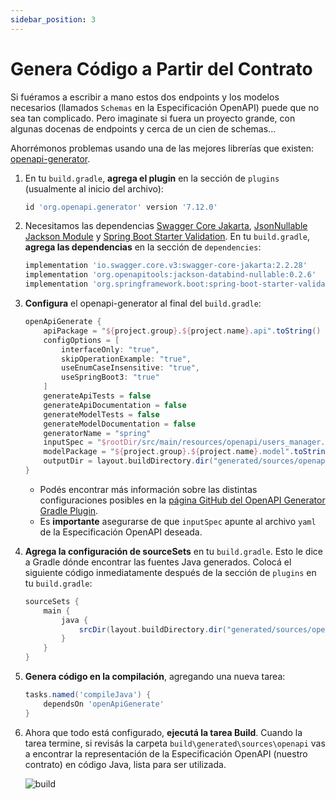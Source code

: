 ```yaml
---
sidebar_position: 3
---
```


# Genera Código a Partir del Contrato

Si fuéramos a escribir a mano estos dos endpoints y los modelos necesarios (llamados `Schemas` en la Especificación OpenAPI) puede que no sea tan complicado. Pero imaginate si fuera un proyecto grande, con algunas docenas de endpoints y cerca de un cien de schemas...

Ahorrémonos problemas usando una de las mejores librerías que existen: [openapi-generator](https://github.com/OpenAPITools/openapi-generator).

1. En tu `build.gradle`, **agrega el plugin** en la sección de `plugins` (usualmente al inicio del archivo):

    ```groovy
    id 'org.openapi.generator' version '7.12.0'
    ```

2. Necesitamos las dependencias [Swagger Core Jakarta](https://mvnrepository.com/artifact/io.swagger.core.v3/swagger-core-jakarta), [JsonNullable Jackson Module](https://mvnrepository.com/artifact/org.openapitools/jackson-databind-nullable) y [Spring Boot Starter Validation](https://mvnrepository.com/artifact/org.springframework.boot/spring-boot-starter-validation). En tu `build.gradle`, **agrega las dependencias** en la sección de `dependencies`:

    ```groovy
    implementation 'io.swagger.core.v3:swagger-core-jakarta:2.2.28'
    implementation 'org.openapitools:jackson-databind-nullable:0.2.6'
    implementation 'org.springframework.boot:spring-boot-starter-validation'
    ```

3. **Configura** el openapi-generator al final del `build.gradle`:

    ```groovy
    openApiGenerate {
        apiPackage = "${project.group}.${project.name}.api".toString()
        configOptions = [
            interfaceOnly: "true",
            skipOperationExample: "true",
            useEnumCaseInsensitive: "true",
            useSpringBoot3: "true"
        ]
        generateApiTests = false
        generateApiDocumentation = false
        generateModelTests = false
        generateModelDocumentation = false
        generatorName = "spring"
        inputSpec = "$rootDir/src/main/resources/openapi/users_manager.yaml".toString()
        modelPackage = "${project.group}.${project.name}.model".toString()
        outputDir = layout.buildDirectory.dir("generated/sources/openapi").get().asFile.toString()
    }
    ```

    * Podés encontrar más información sobre las distintas configuraciones posibles en la [página GitHub del OpenAPI Generator Gradle Plugin](https://github.com/OpenAPITools/openapi-generator/tree/master/modules/openapi-generator-gradle-plugin).
    * Es **importante** asegurarse de que `inputSpec` apunte al archivo `yaml` de la Especificación OpenAPI deseada.

4. **Agrega la configuración de sourceSets** en tu `build.gradle`. Esto le dice a Gradle dónde encontrar las fuentes Java generados. Colocá el siguiente código inmediatamente después de la sección de `plugins` en tu `build.gradle`:

   ```groovy
   sourceSets {
       main {
           java {
               srcDir(layout.buildDirectory.dir("generated/sources/openapi/src/main/java"))
           }
       }
   }
   ```

5. **Genera código en la compilación**, agregando una nueva tarea:

    ```groovy
    tasks.named('compileJava') {
        dependsOn 'openApiGenerate'
    }
    ```

6. Ahora que todo está configurado, **ejecutá la tarea Build**. Cuando la tarea termine, si revisás la carpeta `build\generated\sources\openapi` vas a encontrar la representación de la Especificación OpenAPI (nuestro contrato) en código Java, lista para ser utilizada.

   <div>
     <img src={require('@site/static/img/contract-driven-development/build.png').default} alt="build" />
   </div>